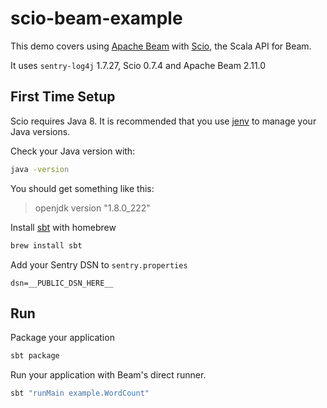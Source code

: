 # scio-beam-example

This demo covers using [Apache Beam](https://beam.apache.org/) with [Scio](https://spotify.github.io/scio/), the Scala API for Beam.

It uses `sentry-log4j` 1.7.27, Scio 0.7.4 and Apache Beam 2.11.0 

## First Time Setup

Scio requires Java 8. It is recommended that you use [jenv](https://www.jenv.be/) to manage your Java versions.

Check your Java version with:

```bash
java -version
```

You should get something like this:

> openjdk version "1.8.0_222"

Install [sbt](https://www.scala-sbt.org/index.html) with homebrew

```bash
brew install sbt
```

Add your Sentry DSN to `sentry.properties`

```properties
dsn=__PUBLIC_DSN_HERE__
```

## Run

Package your application

```bash
sbt package
```

Run your application with Beam's direct runner.

```bash
sbt "runMain example.WordCount"
```